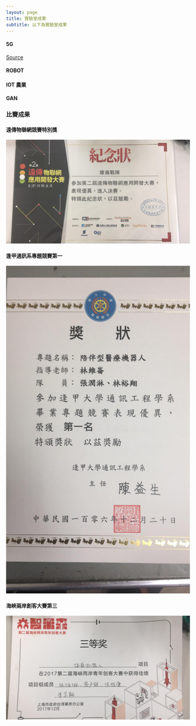 ```yaml
---
layout: page
title: 實驗室成果
subtitle: 以下為實驗室成果
---
```




#### 5G


[Source](http://ieeexplore.ieee.org/search/searchresult.jsp?searchWithin=%22Authors%22:.QT.Wei-Lun%20Lin.QT.&newsearch=true)

#### ROBOT



#### IOT 農業

#### GAN


### 比賽成果

#### 遠傳物聯網競賽特別獎

![avatar](/img/hi.jpg)

#### 逢甲通訊系專題競賽第一

![avatar](/img/fcucomp.jpg)

#### 海峽兩岸創客大賽第三

![avatar](/img/china.jpg)
